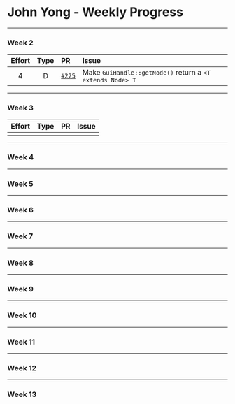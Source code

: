 # John Yong - Weekly Progress

---

### Week 2

Effort| Type | PR | Issue
:----:|:----:|:-----------|:------
4 | D | [`#225`](se-edu/addresbook-level2#225) | Make `GuiHandle::getNode()` return a `<T extends Node> T`

---
### Week 3

Effort| Type | PR | Issue
:----:|:----:|:-----------|:------
 |  |  |

---
### Week 4

---
### Week 5

---
### Week 6

---
### Week 7

---
### Week 8

---
### Week 9

---
### Week 10

---
### Week 11

---
### Week 12

---
### Week 13


